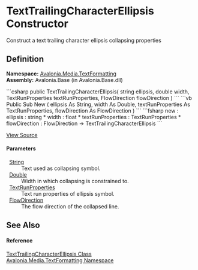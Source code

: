 # TextTrailingCharacterEllipsis Constructor


Construct a text trailing character ellipsis collapsing properties



## Definition
**Namespace:** <a href="N_Avalonia_Media_TextFormatting">Avalonia.Media.TextFormatting</a>  
**Assembly:** Avalonia.Base (in Avalonia.Base.dll)

<Tabs groupId="api-code-preview">
<TabItem value="csharp" label="C#">
```csharp
public TextTrailingCharacterEllipsis(
	string ellipsis,
	double width,
	TextRunProperties textRunProperties,
	FlowDirection flowDirection
)
```
</TabItem>
<TabItem value="vb" label="VB">
```vb
Public Sub New ( 
	ellipsis As String,
	width As Double,
	textRunProperties As TextRunProperties,
	flowDirection As FlowDirection
)
```
</TabItem>
<TabItem value="fsharp" label="F#">
```fsharp
new : 
        ellipsis : string * 
        width : float * 
        textRunProperties : TextRunProperties * 
        flowDirection : FlowDirection -> TextTrailingCharacterEllipsis
```
</TabItem>
</Tabs>



<a href="https://github.com/AvaloniaUI/Avalonia/tree/master/src/Avalonia.Base/Media/TextFormatting/TextTrailingCharacterEllipsis.cs#L16" title="View the source code">View Source</a>



#### Parameters
<dl><dt>  <a href="https://learn.microsoft.com/dotnet/api/system.string" target="_blank" rel="noopener noreferrer">String</a></dt><dd>Text used as collapsing symbol.</dd><dt>  <a href="https://learn.microsoft.com/dotnet/api/system.double" target="_blank" rel="noopener noreferrer">Double</a></dt><dd>Width in which collapsing is constrained to.</dd><dt>  <a href="T_Avalonia_Media_TextFormatting_TextRunProperties">TextRunProperties</a></dt><dd>Text run properties of ellipsis symbol.</dd><dt>  <a href="T_Avalonia_Media_FlowDirection">FlowDirection</a></dt><dd>The flow direction of the collapsed line.</dd></dl>

## See Also


#### Reference
<a href="T_Avalonia_Media_TextFormatting_TextTrailingCharacterEllipsis">TextTrailingCharacterEllipsis Class</a>  
<a href="N_Avalonia_Media_TextFormatting">Avalonia.Media.TextFormatting Namespace</a>  

